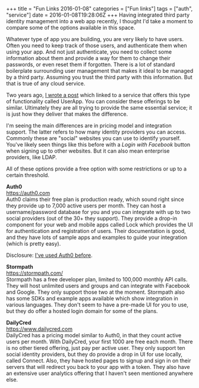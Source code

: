 +++
title = "Fun Links 2016-01-08"
categories = ["Fun links"]
tags = ["auth", "service"]
date = 2016-01-08T19:28:06Z
+++
Having integrated third party identity management into a web app recently, I thought I'd take a moment to compare some of the options available in this space.

Whatever type of app you are building, you are very likely to have users. Often you need to keep track of those users, and authenticate them when using your app. And not just authenticate, you need to collect some information about them and provide a way for them to change their passwords, or even reset them if forgotten. There is a lot of standard boilerplate surrounding user management that makes it ideal to be managed by a third party. Assuming you trust the third party with this information. But that is true of any cloud service.

Two years ago, [I wrote a post][26] which linked to a service that offers this type of functionality called UserApp. You can consider these offerings to be similar. Ultimately they are all trying to provide the same essential service; it is just how they deliver that makes the difference.

I'm seeing the main differences are in pricing model and integration support. The latter refers to how many identity providers you can access. Commonly these are "social" websites you can use to identify yourself. You've likely seen things like this before with a *Login with Facebook* button when signing up to other websites. But it can also mean enterprise providers, like LDAP.

All of these options provide a free option with some restrictions or up to a certain threshold.

[26]: /Blogs/BateBlog/Lists/Posts/Post.aspx?ID=26

**Auth0**  
https://auth0.com  
Auth0 claims their free plan is production ready, which sound right since they provide up to 7,000 active users per month. They can host a username/password database for you and you can integrate with up to two social providers (out of the 30+ they support). They provide a drop-in component for your web and mobile apps called Lock which provides the UI for authentication and registration of users. Their documentation is good, and they have lots of sample apps and examples to guide your integration (which is pretty easy).

Disclosure: [I've used Auth0 before][149].

[149]: /Blogs/BateBlog/Lists/Posts/Post.aspx?ID=149

**Stormpath**  
https://stormpath.com/  
Stormpath has a free developer plan, limited to 100,000 monthly API calls. They will host unlimited users and groups and can integrate with Facebook and Google. They only support those two at the moment. Stormpath also has some SDKs and example apps available which show integration in various languages. They don't seem to have a pre-made UI for you to use, but they do offer a hosted login domain for some of the plans.

**DailyCred**  
https://www.dailycred.com  
DailyCred has a pricing model similar to Auth0, in that they count active users per month. With DailyCred, your first 1000 are free each month. There is no other tiered offering, just pay per active user. They only support ten social identity providers, but they do provide a drop in UI for use locally, called Connect. Also, they have hosted pages to signup and sign in on their servers that will redirect you back to your app with a token. They also have an extensive user analytics offering that I haven't seen mentioned anywhere else.